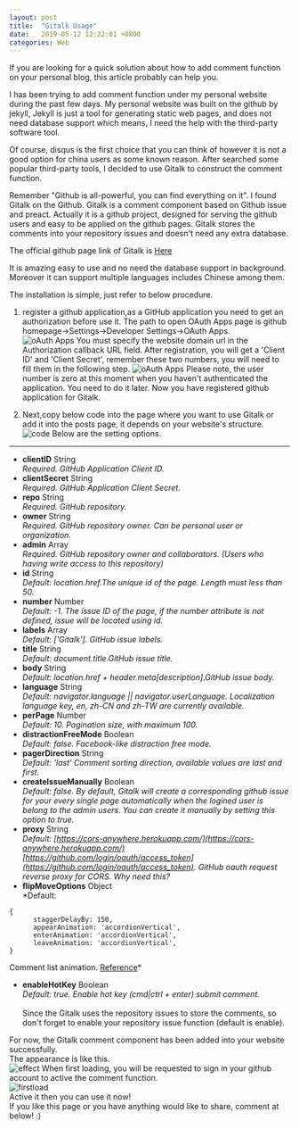 ```yaml
---
layout: post
title:  "Gitalk Usage"
date:   2019-05-12 12:22:01 +0800
categories: Web
---
```

If you are looking for a quick solution about how to add comment function on your personal blog, this article probably can help you.

I has been trying to add comment function under my personal website during the past few days. My personal website was built on the github by jekyll, Jekyll is just a tool for generating static web pages, and does not need database support which means,  I need the help with the third-party software tool. <br>

Of course, disqus is the first choice that you can think of however it is not a good option for china users as some known reason. After searched some popular third-party tools, I decided to use Gitalk to construct the comment function.

Remember "Github is all-powerful, you can find everything on it". I found Gitalk on the Github. Gitalk is a comment component based on Github issue and preact. Actually it is a github project, designed for serving the github users and easy to be applied on the github pages. Gitalk stores the comments into your repository issues and doesn't need any extra database.<br>

The official github page link of Gitalk is [Here](https://github.com/gitalk/gitalk#install) <br>

It is amazing easy to use and no need the database support in background. Moreover it can support multiple languages includes Chinese among them.

The installation is simple, just refer to below procedure.

1. register a github application,as a GitHub application you need to get an authorization before use it. The path to open OAuth Apps page is github homepage->Settings->Developer Settings->OAuth Apps.<br> 
![oAuth Apps](https://gangdong.github.io/daviddong.github.io/assets/image/others-gitalk-oauth-apps.png)
You must specify the website domain url in the Authorization callback URL field.
After registration, you will get a 'Client ID' and 'Client Secret', remember these two numbers, you will need to fill them in the following step.
![oAuth Apps](https://gangdong.github.io/daviddong.github.io/assets/image/others-gitalk-oauth-apps-clientID.png)
Please note, the user number is zero at this moment when you haven't authenticated the application. You need to do it later.
Now you have registered github application for Gitalk. <br>

2. Next,copy below code into the page where you want to use Gitalk or add it into the posts page, it depends on your website's structure. <br>
![code](https://gangdong.github.io/daviddong.github.io/assets/image/others-gitalk-code.png)
Below are the setting options.<br>
----------
+ **clientID** String<br>
*Required. GitHub Application Client ID.*
+ **clientSecret** String<br>
*Required. GitHub Application Client Secret.*
+ **repo** String<br>
*Required. GitHub repository.*
+ **owner** String<br>
*Required. GitHub repository owner. Can be personal user or organization.*
+ **admin** Array<br>
*Required. GitHub repository owner and collaborators. (Users who having write access to this repository)*
+ **id** String<br>
*Default: location.href.The unique id of the page. Length must less than 50.*
+ **number** Number<br>
*Default: -1.
The issue ID of the page, if the number attribute is not defined, issue will be located using id.*
+ **labels** Array<br>
*Default: ['Gitalk'].
GitHub issue labels.*
+ **title** String<br>
*Default: document.title.GitHub issue title.*
+ **body** String<br>
*Default: location.href + header.meta[description].GitHub issue body.*
+ **language** String<br>
*Default: navigator.language || navigator.userLanguage.
Localization language key, en, zh-CN and zh-TW are currently available.*
+ **perPage** Number<br>
*Default: 10.
Pagination size, with maximum 100.*
+ **distractionFreeMode** Boolean<br>
*Default: false.
Facebook-like distraction free mode.*
+ **pagerDirection** String<br>
*Default: 'last'
Comment sorting direction, available values are last and first.*
+ **createIssueManually** Boolean<br>
*Default: false.
By default, Gitalk will create a corresponding github issue for your every single page automatically when the logined user is belong to the admin users. You can create it manually by setting this option to true.*
+ **proxy** String<br>
*Default: [https://cors-anywhere.herokuapp.com/](https://cors-anywhere.herokuapp.com/) [https://github.com/login/oauth/access_token](https://github.com/login/oauth/access_token).
GitHub oauth request reverse proxy for CORS. Why need this?*
+ **flipMoveOptions** Object<br>
*Default:
```
{
      staggerDelayBy: 150,
      appearAnimation: 'accordionVertical',
      enterAnimation: 'accordionVertical',
      leaveAnimation: 'accordionVertical',
}
```
Comment list animation. [Reference](https://github.com/joshwcomeau/react-flip-move/blob/master/documentation/enter_leave_animations.md)*
+ **enableHotKey** Boolean<br>
*Default: true.
Enable hot key (cmd|ctrl + enter) submit comment.*<br><br>
Since the Gitalk uses the repository issues to store the comments, so don't forget to enable your repository issue function (default is enable).<br>

For now, the Gitalk comment component has been added into your website successfully.<br>
The appearance is like this.<br>
![effect](https://gangdong.github.io/daviddong.github.io/assets/image/others-gitalk-effect.png)
When first loading, you will be requested to sign in your github account to active the comment function.<br>
![firstload](https://gangdong.github.io/daviddong.github.io/assets/image/others-gitalk-first-loading.png)
<br>
Active it then you can use it now!<br>
If you like this page or you have anything would like to share, comment  at below! :) <br>